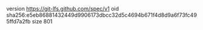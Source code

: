 version https://git-lfs.github.com/spec/v1
oid sha256:e5eb86881432449d9906173dbcc32d5c4694b671f4d8d9a6f73fc495ffd7a2fb
size 801

